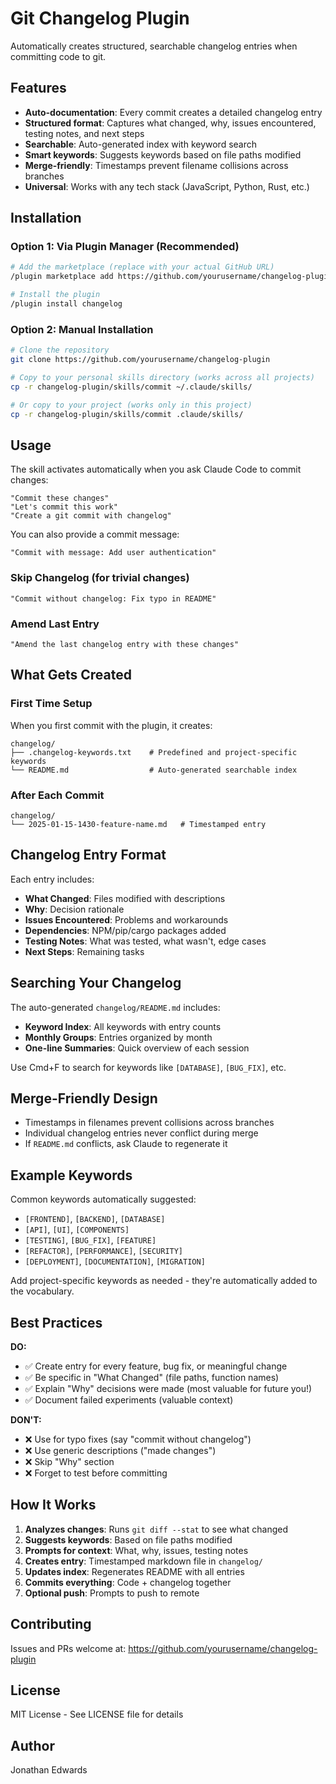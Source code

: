 # Git Changelog Plugin

Automatically creates structured, searchable changelog entries when committing code to git.

## Features

- **Auto-documentation**: Every commit creates a detailed changelog entry
- **Structured format**: Captures what changed, why, issues encountered, testing notes, and next steps
- **Searchable**: Auto-generated index with keyword search
- **Smart keywords**: Suggests keywords based on file paths modified
- **Merge-friendly**: Timestamps prevent filename collisions across branches
- **Universal**: Works with any tech stack (JavaScript, Python, Rust, etc.)

## Installation

### Option 1: Via Plugin Manager (Recommended)

```bash
# Add the marketplace (replace with your actual GitHub URL)
/plugin marketplace add https://github.com/yourusername/changelog-plugin

# Install the plugin
/plugin install changelog
```

### Option 2: Manual Installation

```bash
# Clone the repository
git clone https://github.com/yourusername/changelog-plugin

# Copy to your personal skills directory (works across all projects)
cp -r changelog-plugin/skills/commit ~/.claude/skills/

# Or copy to your project (works only in this project)
cp -r changelog-plugin/skills/commit .claude/skills/
```

## Usage

The skill activates automatically when you ask Claude Code to commit changes:

```
"Commit these changes"
"Let's commit this work"
"Create a git commit with changelog"
```

You can also provide a commit message:

```
"Commit with message: Add user authentication"
```

### Skip Changelog (for trivial changes)

```
"Commit without changelog: Fix typo in README"
```

### Amend Last Entry

```
"Amend the last changelog entry with these changes"
```

## What Gets Created

### First Time Setup

When you first commit with the plugin, it creates:

```
changelog/
├── .changelog-keywords.txt    # Predefined and project-specific keywords
└── README.md                  # Auto-generated searchable index
```

### After Each Commit

```
changelog/
└── 2025-01-15-1430-feature-name.md   # Timestamped entry
```

## Changelog Entry Format

Each entry includes:

- **What Changed**: Files modified with descriptions
- **Why**: Decision rationale
- **Issues Encountered**: Problems and workarounds
- **Dependencies**: NPM/pip/cargo packages added
- **Testing Notes**: What was tested, what wasn't, edge cases
- **Next Steps**: Remaining tasks

## Searching Your Changelog

The auto-generated `changelog/README.md` includes:

- **Keyword Index**: All keywords with entry counts
- **Monthly Groups**: Entries organized by month
- **One-line Summaries**: Quick overview of each session

Use Cmd+F to search for keywords like `[DATABASE]`, `[BUG_FIX]`, etc.

## Merge-Friendly Design

- Timestamps in filenames prevent collisions across branches
- Individual changelog entries never conflict during merge
- If `README.md` conflicts, ask Claude to regenerate it

## Example Keywords

Common keywords automatically suggested:

- `[FRONTEND]`, `[BACKEND]`, `[DATABASE]`
- `[API]`, `[UI]`, `[COMPONENTS]`
- `[TESTING]`, `[BUG_FIX]`, `[FEATURE]`
- `[REFACTOR]`, `[PERFORMANCE]`, `[SECURITY]`
- `[DEPLOYMENT]`, `[DOCUMENTATION]`, `[MIGRATION]`

Add project-specific keywords as needed - they're automatically added to the vocabulary.

## Best Practices

**DO:**
- ✅ Create entry for every feature, bug fix, or meaningful change
- ✅ Be specific in "What Changed" (file paths, function names)
- ✅ Explain "Why" decisions were made (most valuable for future you!)
- ✅ Document failed experiments (valuable context)

**DON'T:**
- ❌ Use for typo fixes (say "commit without changelog")
- ❌ Use generic descriptions ("made changes")
- ❌ Skip "Why" section
- ❌ Forget to test before committing

## How It Works

1. **Analyzes changes**: Runs `git diff --stat` to see what changed
2. **Suggests keywords**: Based on file paths modified
3. **Prompts for context**: What, why, issues, testing notes
4. **Creates entry**: Timestamped markdown file in `changelog/`
5. **Updates index**: Regenerates README with all entries
6. **Commits everything**: Code + changelog together
7. **Optional push**: Prompts to push to remote

## Contributing

Issues and PRs welcome at: https://github.com/yourusername/changelog-plugin

## License

MIT License - See LICENSE file for details

## Author

Jonathan Edwards
